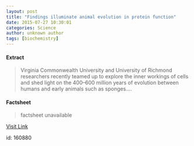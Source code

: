 ```yaml
---
layout: post
title: "Findings illuminate animal evolution in protein function"
date: 2015-07-27 10:30:01
categories: Science
author: unknown author
tags: [biochemistry]
---
```



#### Extract
>Virginia Commonwealth University and University of Richmond researchers recently teamed up to explore the inner workings of cells and shed light on the 400–600 million years of evolution between humans and early animals such as sponges....

#### Factsheet
>factsheet unavailable

[Visit Link](http://phys.org/news/2015-07-illuminate-animal-evolution-protein-function.html)

id:  160880
